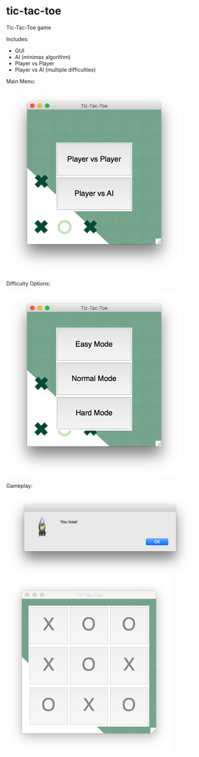 # tic-tac-toe
Tic-Tac-Toe game

Includes:
- GUI
- AI (minimax algorithm)
- Player vs Player
- Player vs AI (multiple difficulties)

Main Menu:

![solarized palette](https://github.com/scc23/tic-tac-toe/blob/master/screenshots/mainMenu.png)


Difficulty Options:

![solarized palette](https://github.com/scc23/tic-tac-toe/blob/master/screenshots/difficulties.png)


Gameplay:

![solarized palette](https://github.com/scc23/tic-tac-toe/blob/master/screenshots/messageBox.png)
![solarized palette](https://github.com/scc23/tic-tac-toe/blob/master/screenshots/gameplay.png)